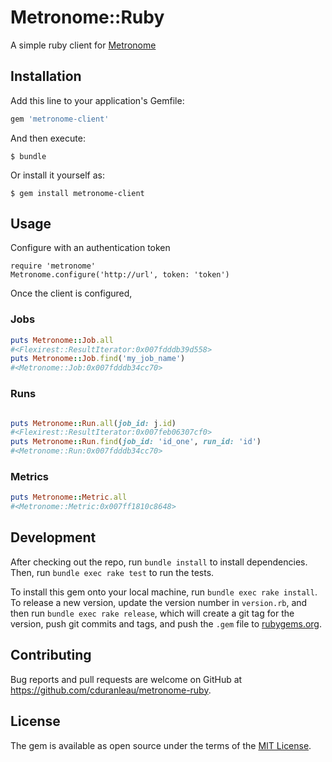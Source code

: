 # Metronome::Ruby

A simple ruby client for [Metronome](https://github.com/dcos/metronome)

## Installation

Add this line to your application's Gemfile:

```ruby
gem 'metronome-client'
```

And then execute:

    $ bundle

Or install it yourself as:

    $ gem install metronome-client

## Usage

Configure with an authentication token
```
require 'metronome'
Metronome.configure('http://url', token: 'token')
```

Once the client is configured, 

### Jobs

```ruby
puts Metronome::Job.all
#<Flexirest::ResultIterator:0x007fdddb39d558>
puts Metronome::Job.find('my_job_name')
#<Metronome::Job:0x007fdddb34cc70>
```

### Runs

```ruby

puts Metronome::Run.all(job_id: j.id)
#<Flexirest::ResultIterator:0x007feb06307cf0>
puts Metronome::Run.find(job_id: 'id_one', run_id: 'id')
#<Metronome::Run:0x007fdddb34cc70>
```

### Metrics

```ruby
puts Metronome::Metric.all
#<Metronome::Metric:0x007ff1810c8648>
```

## Development

After checking out the repo, run `bundle install` to install dependencies. Then, run `bundle exec rake test` to run the tests. 

To install this gem onto your local machine, run `bundle exec rake install`. To release a new version, update the version number in `version.rb`, and then run `bundle exec rake release`, which will create a git tag for the version, push git commits and tags, and push the `.gem` file to [rubygems.org](https://rubygems.org).

## Contributing

Bug reports and pull requests are welcome on GitHub at https://github.com/cduranleau/metronome-ruby.

## License

The gem is available as open source under the terms of the [MIT License](https://opensource.org/licenses/MIT).
